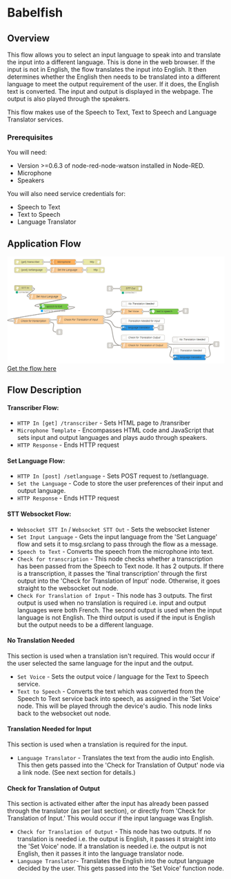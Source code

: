 # Babelfish
## Overview
This flow allows you to select an input language to speak into and translate the input into a different language. This is done in the web browser. If the input is not in English, the flow translates the input into English. It then determines whether the English then needs to be translated into a different language to meet the output requirement of the user. If it does, the English text is converted. The input and output is displayed in the webpage. The output is also played through the speakers.

This flow makes use of the Speech to Text, Text to Speech and Language Translator services.

### Prerequisites
You will need:
- Version >=0.6.3 of node-red-node-watson installed in Node-RED.
- Microphone
- Speakers

You will also need service credentials for:
- Speech to Text
- Text to Speech
- Language Translator

## Application Flow
![Flow](images/full_flow.png)
[Get the flow here](flow.json)

## Flow Description
#### Transcriber Flow:
- `HTTP In [get] /transcriber` - Sets HTML page to /transriber
- `Microphone Template` - Encompasses HTML code and JavaScript that sets input and output languages and plays audo through speakers.
- `HTTP Response` - Ends HTTP request

#### Set Language Flow:
- `HTTP In [post] /setlanguage` - Sets POST request to /setlanguage.
- `Set the Language` - Code to store the user preferences of their input and output language.
- `HTTP Response` - Ends HTTP request

#### STT Websocket Flow:
- `Websocket STT In` / `Websocket STT Out` - Sets the websocket listener
- `Set Input Language` - Gets the input language from the 'Set Language' flow and sets it to msg.srclang to pass through the flow as a message.
- `Speech to Text` - Converts the speech from the microphone into text.
- `Check for transcription` - This node checks whether a transcription has been passed from the Speech to Text node. It has 2 outputs. If there is a transcription, it passes the 'final transcription' through the first output into the 'Check for Translation of Input' node. Otherwise, it goes straight to the websocket out node.
- `Check For Translation of Input` - This node has 3 outputs. The first output is used when no translation is required i.e. input and output languages were both French. The second output is used when the input language is not English. The third output is used if the input is English but the output needs to be a different language.

#### No Translation Needed
This section is used when a translation isn't required. This would occur if the user selected the same language for the input and the output.
- `Set Voice` - Sets the output voice / language for the Text to Speech service.
- `Text to Speech` - Converts the text which was converted from the Speech to Text service back into speech, as assigned in the 'Set Voice' node. This will be played through the device's audio. This node links back to the websocket out node.

#### Translation Needed for Input
This section is used when a translation is required for the input.
- `Language Translator` - Translates the text from the audio into English. This then gets passed into the 'Check for Translation of Output' node via a link node. (See next section for details.)

#### Check for Translation of Output
This section is activated either after the input has already been passed through the translator (as per last section), or directly from 'Check for Translation of Input.' This would occur if the input language was English.
- `Check for Translation of Output` - This node has two outputs. If no translation is needed i.e. the output is English, it passes it straight into the 'Set Voice' node. If a translation is needed i.e. the output is not English, then it passes it into the language translator node.
- `Language Translator`- Translates the English into the output language decided by the user. This gets passed into the 'Set Voice' function node.
